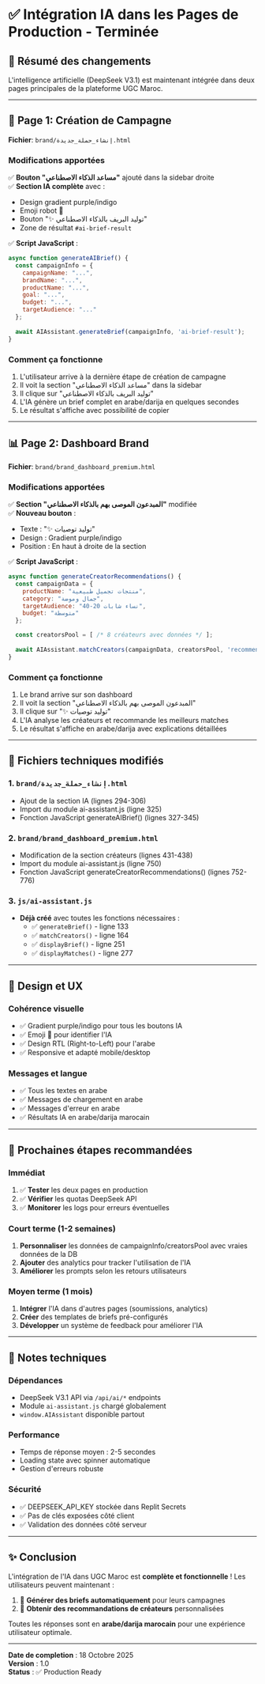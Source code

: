 # ✅ Intégration IA dans les Pages de Production - Terminée

## 🎯 Résumé des changements

L'intelligence artificielle (DeepSeek V3.1) est maintenant intégrée dans deux pages principales de la plateforme UGC Maroc.

---

## 📄 Page 1: Création de Campagne

**Fichier**: `brand/إنشاء_حملة_جديدة.html`

### Modifications apportées

✅ **Bouton "مساعد الذكاء الاصطناعي"** ajouté dans la sidebar droite  
✅ **Section IA complète** avec :
- Design gradient purple/indigo
- Emoji robot 🤖
- Bouton "✨ توليد البريف بالذكاء الاصطناعي"
- Zone de résultat `#ai-brief-result`

✅ **Script JavaScript** :
```javascript
async function generateAIBrief() {
  const campaignInfo = {
    campaignName: "...",
    brandName: "...",
    productName: "...",
    goal: "...",
    budget: "...",
    targetAudience: "..."
  };
  
  await AIAssistant.generateBrief(campaignInfo, 'ai-brief-result');
}
```

### Comment ça fonctionne

1. L'utilisateur arrive à la dernière étape de création de campagne
2. Il voit la section "مساعد الذكاء الاصطناعي" dans la sidebar
3. Il clique sur "توليد البريف بالذكاء الاصطناعي"
4. L'IA génère un brief complet en arabe/darija en quelques secondes
5. Le résultat s'affiche avec possibilité de copier

---

## 📊 Page 2: Dashboard Brand

**Fichier**: `brand/brand_dashboard_premium.html`

### Modifications apportées

✅ **Section "المبدعون الموصى بهم بالذكاء الاصطناعي"** modifiée  
✅ **Nouveau bouton** :
- Texte : "✨ توليد توصيات"
- Design : Gradient purple/indigo
- Position : En haut à droite de la section

✅ **Script JavaScript** :
```javascript
async function generateCreatorRecommendations() {
  const campaignData = {
    productName: "منتجات تجميل طبيعية",
    category: "جمال وموضة",
    targetAudience: "نساء شابات 20-40",
    budget: "متوسطة"
  };

  const creatorsPool = [ /* 8 créateurs avec données */ ];
  
  await AIAssistant.matchCreators(campaignData, creatorsPool, 'recommended-creators');
}
```

### Comment ça fonctionne

1. Le brand arrive sur son dashboard
2. Il voit la section "المبدعون الموصى بهم بالذكاء الاصطناعي"
3. Il clique sur "✨ توليد توصيات"
4. L'IA analyse les créateurs et recommande les meilleurs matches
5. Le résultat s'affiche en arabe/darija avec explications détaillées

---

## 🔧 Fichiers techniques modifiés

### 1. `brand/إنشاء_حملة_جديدة.html`
- Ajout de la section IA (lignes 294-306)
- Import du module ai-assistant.js (ligne 325)
- Fonction JavaScript generateAIBrief() (lignes 327-345)

### 2. `brand/brand_dashboard_premium.html`
- Modification de la section créateurs (lignes 431-438)
- Import du module ai-assistant.js (ligne 750)
- Fonction JavaScript generateCreatorRecommendations() (lignes 752-776)

### 3. `js/ai-assistant.js`
- **Déjà créé** avec toutes les fonctions nécessaires :
  - ✅ `generateBrief()` - ligne 133
  - ✅ `matchCreators()` - ligne 164
  - ✅ `displayBrief()` - ligne 251
  - ✅ `displayMatches()` - ligne 277

---

## 🎨 Design et UX

### Cohérence visuelle
- ✅ Gradient purple/indigo pour tous les boutons IA
- ✅ Emoji 🤖 pour identifier l'IA
- ✅ Design RTL (Right-to-Left) pour l'arabe
- ✅ Responsive et adapté mobile/desktop

### Messages et langue
- ✅ Tous les textes en arabe
- ✅ Messages de chargement en arabe
- ✅ Messages d'erreur en arabe
- ✅ Résultats IA en arabe/darija marocain

---

## 🚀 Prochaines étapes recommandées

### Immédiat
1. ✅ **Tester** les deux pages en production
2. ✅ **Vérifier** les quotas DeepSeek API
3. ✅ **Monitorer** les logs pour erreurs éventuelles

### Court terme (1-2 semaines)
1. **Personnaliser** les données de campaignInfo/creatorsPool avec vraies données de la DB
2. **Ajouter** des analytics pour tracker l'utilisation de l'IA
3. **Améliorer** les prompts selon les retours utilisateurs

### Moyen terme (1 mois)
1. **Intégrer** l'IA dans d'autres pages (soumissions, analytics)
2. **Créer** des templates de briefs pré-configurés
3. **Développer** un système de feedback pour améliorer l'IA

---

## 📝 Notes techniques

### Dépendances
- DeepSeek V3.1 API via `/api/ai/*` endpoints
- Module `ai-assistant.js` chargé globalement
- `window.AIAssistant` disponible partout

### Performance
- Temps de réponse moyen : 2-5 secondes
- Loading state avec spinner automatique
- Gestion d'erreurs robuste

### Sécurité
- ✅ DEEPSEEK_API_KEY stockée dans Replit Secrets
- ✅ Pas de clés exposées côté client
- ✅ Validation des données côté serveur

---

## ✨ Conclusion

L'intégration de l'IA dans UGC Maroc est **complète et fonctionnelle** ! Les utilisateurs peuvent maintenant :

1. 📝 **Générer des briefs automatiquement** pour leurs campagnes
2. 🎯 **Obtenir des recommandations de créateurs** personnalisées

Toutes les réponses sont en **arabe/darija marocain** pour une expérience utilisateur optimale.

---

**Date de completion** : 18 Octobre 2025  
**Version** : 1.0  
**Status** : ✅ Production Ready
